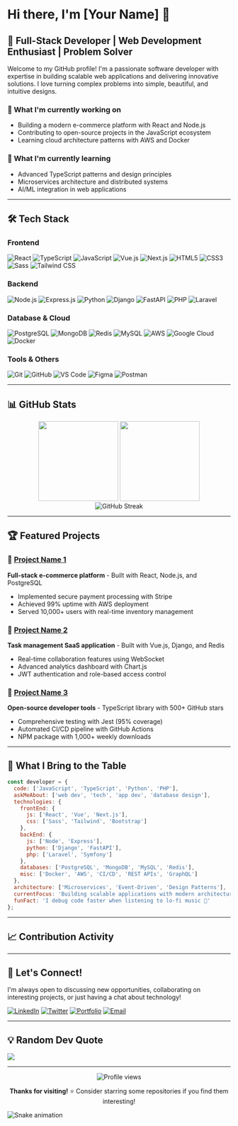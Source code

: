 # Hi there, I'm [Your Name] 👋

## 🚀 Full-Stack Developer | Web Development Enthusiast | Problem Solver

Welcome to my GitHub profile! I'm a passionate software developer with expertise in building scalable web applications and delivering innovative solutions. I love turning complex problems into simple, beautiful, and intuitive designs.

### 🔭 What I'm currently working on
- Building a modern e-commerce platform with React and Node.js
- Contributing to open-source projects in the JavaScript ecosystem
- Learning cloud architecture patterns with AWS and Docker

### 🌱 What I'm currently learning
- Advanced TypeScript patterns and design principles
- Microservices architecture and distributed systems
- AI/ML integration in web applications

---

## 🛠️ Tech Stack

### Frontend
![React](https://img.shields.io/badge/-React-61DAFB?style=flat-square&logo=react&logoColor=black)
![TypeScript](https://img.shields.io/badge/-TypeScript-3178C6?style=flat-square&logo=typescript&logoColor=white)
![JavaScript](https://img.shields.io/badge/-JavaScript-F7DF1E?style=flat-square&logo=javascript&logoColor=black)
![Vue.js](https://img.shields.io/badge/-Vue.js-4FC08D?style=flat-square&logo=vue.js&logoColor=white)
![Next.js](https://img.shields.io/badge/-Next.js-000000?style=flat-square&logo=next.js&logoColor=white)
![HTML5](https://img.shields.io/badge/-HTML5-E34F26?style=flat-square&logo=html5&logoColor=white)
![CSS3](https://img.shields.io/badge/-CSS3-1572B6?style=flat-square&logo=css3&logoColor=white)
![Sass](https://img.shields.io/badge/-Sass-CC6699?style=flat-square&logo=sass&logoColor=white)
![Tailwind CSS](https://img.shields.io/badge/-Tailwind%20CSS-38B2AC?style=flat-square&logo=tailwind-css&logoColor=white)

### Backend
![Node.js](https://img.shields.io/badge/-Node.js-339933?style=flat-square&logo=node.js&logoColor=white)
![Express.js](https://img.shields.io/badge/-Express.js-000000?style=flat-square&logo=express&logoColor=white)
![Python](https://img.shields.io/badge/-Python-3776AB?style=flat-square&logo=python&logoColor=white)
![Django](https://img.shields.io/badge/-Django-092E20?style=flat-square&logo=django&logoColor=white)
![FastAPI](https://img.shields.io/badge/-FastAPI-009688?style=flat-square&logo=fastapi&logoColor=white)
![PHP](https://img.shields.io/badge/-PHP-777BB4?style=flat-square&logo=php&logoColor=white)
![Laravel](https://img.shields.io/badge/-Laravel-FF2D20?style=flat-square&logo=laravel&logoColor=white)

### Database & Cloud
![PostgreSQL](https://img.shields.io/badge/-PostgreSQL-336791?style=flat-square&logo=postgresql&logoColor=white)
![MongoDB](https://img.shields.io/badge/-MongoDB-47A248?style=flat-square&logo=mongodb&logoColor=white)
![Redis](https://img.shields.io/badge/-Redis-DC382D?style=flat-square&logo=redis&logoColor=white)
![MySQL](https://img.shields.io/badge/-MySQL-4479A1?style=flat-square&logo=mysql&logoColor=white)
![AWS](https://img.shields.io/badge/-AWS-232F3E?style=flat-square&logo=amazon-aws&logoColor=white)
![Google Cloud](https://img.shields.io/badge/-Google%20Cloud-4285F4?style=flat-square&logo=google-cloud&logoColor=white)
![Docker](https://img.shields.io/badge/-Docker-2496ED?style=flat-square&logo=docker&logoColor=white)

### Tools & Others
![Git](https://img.shields.io/badge/-Git-F05032?style=flat-square&logo=git&logoColor=white)
![GitHub](https://img.shields.io/badge/-GitHub-181717?style=flat-square&logo=github&logoColor=white)
![VS Code](https://img.shields.io/badge/-VS%20Code-007ACC?style=flat-square&logo=visual-studio-code&logoColor=white)
![Figma](https://img.shields.io/badge/-Figma-F24E1E?style=flat-square&logo=figma&logoColor=white)
![Postman](https://img.shields.io/badge/-Postman-FF6C37?style=flat-square&logo=postman&logoColor=white)

---

## 📊 GitHub Stats

<div align="center">
  <img height="180em" src="https://github-readme-stats.vercel.app/api?username=YourUsername&show_icons=true&theme=tokyonight&include_all_commits=true&count_private=true"/>
  <img height="180em" src="https://github-readme-stats.vercel.app/api/top-langs/?username=YourUsername&layout=compact&langs_count=8&theme=tokyonight"/>
</div>

<div align="center">
  <img src="https://github-readme-streak-stats.herokuapp.com/?user=YourUsername&theme=tokyonight" alt="GitHub Streak"/>
</div>

---

## 🏆 Featured Projects

### 🌟 [Project Name 1](https://github.com/yourusername/project1)
**Full-stack e-commerce platform** - Built with React, Node.js, and PostgreSQL
- Implemented secure payment processing with Stripe
- Achieved 99% uptime with AWS deployment
- Served 10,000+ users with real-time inventory management

### 🌟 [Project Name 2](https://github.com/yourusername/project2)
**Task management SaaS application** - Built with Vue.js, Django, and Redis
- Real-time collaboration features using WebSocket
- Advanced analytics dashboard with Chart.js
- JWT authentication and role-based access control

### 🌟 [Project Name 3](https://github.com/yourusername/project3)
**Open-source developer tools** - TypeScript library with 500+ GitHub stars
- Comprehensive testing with Jest (95% coverage)
- Automated CI/CD pipeline with GitHub Actions
- NPM package with 1,000+ weekly downloads

---

## 🎯 What I Bring to the Table

```javascript
const developer = {
  code: ['JavaScript', 'TypeScript', 'Python', 'PHP'],
  askMeAbout: ['web dev', 'tech', 'app dev', 'database design'],
  technologies: {
    frontEnd: {
      js: ['React', 'Vue', 'Next.js'],
      css: ['Sass', 'Tailwind', 'Bootstrap']
    },
    backEnd: {
      js: ['Node', 'Express'],
      python: ['Django', 'FastAPI'],
      php: ['Laravel', 'Symfony']
    },
    databases: ['PostgreSQL', 'MongoDB', 'MySQL', 'Redis'],
    misc: ['Docker', 'AWS', 'CI/CD', 'REST APIs', 'GraphQL']
  },
  architecture: ['Microservices', 'Event-Driven', 'Design Patterns'],
  currentFocus: 'Building scalable applications with modern architectures',
  funFact: 'I debug code faster when listening to lo-fi music 🎵'
};
```

---

## 📈 Contribution Activity

<!--START_SECTION:activity-->
<!-- GitHub Activity will be automatically updated here -->
<!--END_SECTION:activity-->

---

## 🤝 Let's Connect!

I'm always open to discussing new opportunities, collaborating on interesting projects, or just having a chat about technology!

[![LinkedIn](https://img.shields.io/badge/-LinkedIn-0A66C2?style=flat-square&logo=linkedin&logoColor=white)](https://linkedin.com/in/yourprofile)
[![Twitter](https://img.shields.io/badge/-Twitter-1DA1F2?style=flat-square&logo=twitter&logoColor=white)](https://twitter.com/yourhandle)
[![Portfolio](https://img.shields.io/badge/-Portfolio-000000?style=flat-square&logo=notion&logoColor=white)](https://yourportfolio.com)
[![Email](https://img.shields.io/badge/-Email-EA4335?style=flat-square&logo=gmail&logoColor=white)](mailto:your.email@example.com)

---

## 💡 Random Dev Quote
![](https://quotes-github-readme.vercel.app/api?type=horizontal&theme=tokyonight)

---

<div align="center">
  <img src="https://komarev.com/ghpvc/?username=YourUsername&style=flat-square&color=blue" alt="Profile views"/>
  
  **Thanks for visiting!** ⭐️ Consider starring some repositories if you find them interesting!
</div>

<!-- Optional: Add a snake animation -->
![Snake animation](https://github.com/YourUsername/YourUsername/blob/output/github-contribution-grid-snake.svg)
